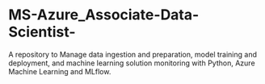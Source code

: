 # MS-Azure_Associate-Data-Scientist-
A repository to Manage data ingestion and preparation, model training and deployment, and machine learning solution monitoring with Python, Azure Machine Learning and MLflow.
